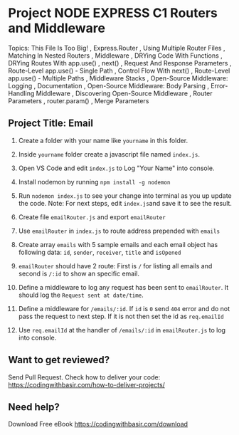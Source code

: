 # Project NODE EXPRESS C1 Routers and Middleware

Topics: This File Is Too Big!
, Express.Router
, Using Multiple Router Files
, Matching In Nested Routers
, Middleware
, DRYing Code With Functions
, DRYing Routes With app.use()
, next()
, Request And Response Parameters
, Route-Level app.use() - Single Path
, Control Flow With next()
, Route-Level app.use() - Multiple Paths
, Middleware Stacks
, Open-Source Middleware: Logging
, Documentation
, Open-Source Middleware: Body Parsing
, Error-Handling Middleware
, Discovering Open-Source Middleware
, Router Parameters
, router.param()
, Merge Parameters

## Project Title: Email

1. Create a folder with your name like `yourname` in this folder.

2. Inside `yourname` folder create a javascript file named `index.js`.

3. Open VS Code and edit `index.js` to Log "Your Name" into console.

4. Install nodemon by running `npm install -g nodemon`

5. Run `nodemon index.js` to see your change into terminal as you up update the code.
   Note: For next steps, edit `index.js`and save it to see the result.

7. Create file `emailRouter.js` and export `emailRouter`

8. Use `emailRouter` in `index.js` to route address prepended with `emails`

9. Create array `emails` with 5 sample emails and each email object has following data: `id`, `sender`, `receiver`, `title` and `isOpened`

10. `emailRouter` should have 2 route: First is `/` for listing all emails and second is `/:id` to show an specific email.

11. Define a middleware to log any request has been sent to `emailRouter`. It should log the `Request sent at date/time`.

12. Define a middleware for `/emails/:id`. If `id` is `0` send `404` error and do not pass the request to next step. If it is not then set the id as `req.emailId`

13. Use `req.emailId` at the handler of `/emails/:id` in  `emailRouter.js` to log into console.



## Want to get reviewed?

Send Pull Request. Check how to deliver your code: https://codingwithbasir.com/how-to-deliver-projects/

## Need help?

Download Free eBook https://codingwithbasir.com/download

